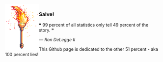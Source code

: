 <img align="left" src="https://raw.githubusercontent.com/mosioc/mosioc/main/tor.png" style="width: 110px" alt="torch">

### Salve!
❝ 99 percent of all statistics only tell 49 percent of the story. ❞
<p><i>  ― Ron DeLegge II </i></p>
<p align="center"></p>This Github page is dedicated to the other 51 percent - aka 100 percent lies!</p>
